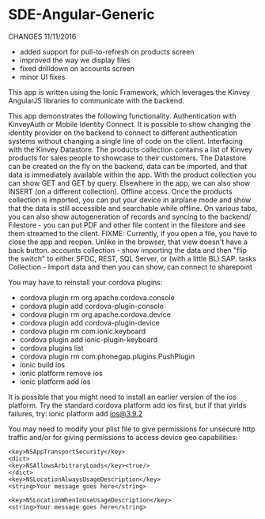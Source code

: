 # SDE-Angular-Generic
CHANGES
11/11/2016
- added support for pull-to-refresh on products screen
- improved the way we display files
- fixed drilldown on accounts screen
- minor UI fixes

This app is written using the Ionic Framework, which leverages the Kinvey AngularJS libraries to communicate with the backend.

This app demonstrates the following functionality.
Authentication with KinveyAuth or Mobile Identity Connect.  It is possible to show changing the identity provider on the backend to connect to different authentication systems without changing a single line of code on the client.
Interfacing with the Kinvey Datastore.  The products collection contains a list of Kinvey products for sales people to showcase to their customers.  The Datastore can be created on the fly on the backend, data can be imported, and that data is immediately available within the app.  With the product collection you can show GET and GET by query.  Elsewhere in the app, we can also show INSERT (on a different collection).
Offline access.  Once the products collection is imported, you can put your device in airplane mode and show that the data is still accessible and searchable while offline.  On various tabs, you can also show autogeneration of records and syncing to the backend/
Filestore - you can put PDF and other file content in the filestore and see them streamed to the client.  FIXME:  Currently, if you open a file, you have to close the app and reopen.  Unlike in the browser, that view doesn't have a back button.
accounts collection - show importing the data and then "flip the switch" to either SFDC, REST, SQL Server, or (with a little BL) SAP.
tasks Collection - Import data and then you can show, can connect to sharepoint

You may have to reinstall your cordova plugins:
- cordova plugin rm org.apache.cordova.console
- cordova plugin add cordova-plugin-console
- cordova plugin rm org.apache.cordova.device
- cordova plugin add cordova-plugin-device
- cordova plugin rm com.ionic.keyboard
- cordova plugin add ionic-plugin-keyboard
- cordova plugins list
- cordova plugin rm com.phonegap.plugins.PushPlugin
- ionic build ios
- ionic platform remove ios
- ionic platform add ios


It is possible that you might need to install an earlier version of the ios platform.  Try the standard cordova platform add ios first, but if that yirlds failures, try:
ionic platform add ios@3.9.2


You may need to modify your plist file to give permissions for unsecure http traffic and/or for giving permissions to access device geo capabilities:
```
<key>NSAppTransportSecurity</key>
<dict>
<key>NSAllowsArbitraryLoads</key><true/>
</dict>
<key>NSLocationAlwaysUsageDescription</key>
<string>Your message goes here</string>

<key>NSLocationWhenInUseUsageDescription</key>
<string>Your message goes here</string>
```

